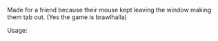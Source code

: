 Made for a friend because their mouse kept leaving the window making them tab out. (Yes the game is brawlhalla)  

Usage: <WindowTitle> <X> <Y>

